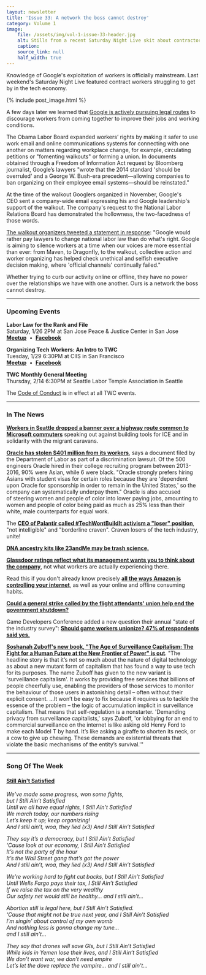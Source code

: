 ```yaml
---
layout: newsletter
title: 'Issue 33: A network the boss cannot destroy'
category: Volume 1
image:
    file: /assets/img/vol-1-issue-33-header.jpg
    alt: Stills from a recent Saturday Night Live skit about contractors at Google
    caption: 
    source_link: null
    half_width: true
---
```


<!-- Content imported from: https://mailchi.mp/68ae1b33597d/tech-workers-coalition-update-1317269?e=dbff030191 -->

Knowledge of Google's exploitation of workers is officially mainstream. Last weekend's Saturday Night Live featured contract workers struggling to get by in the tech economy.

<!--excerpt-->

{% include post_image.html %}
  
A few days later we learned that [Google is actively pursuing legal routes](https://wired.com/story/google-wanted-prohibit-workers-organizing-by-email/) to discourage workers from coming together to improve their jobs and working conditions.  
  
The Obama Labor Board expanded workers’ rights by making it safer to use work email and online communications systems for connecting with one another on matters regarding workplace change, for example, circulating petitions or "fomenting walkouts" or forming a union. In documents obtained through a Freedom of Information Act request by Bloomberg journalist, Google’s lawyers "wrote that the 2014 standard 'should be overruled' and a George W. Bush-era precedent—allowing companies to ban organizing on their employee email systems—should be reinstated."  
  
At the time of the walkout Googlers organized in November, Google's CEO&nbsp;sent a company-wide email expressing his and Google leadership's support of the walkout. The company's request to the National Labor Relations Board has demonstrated the hollowness, the two-facedness of those words.  
  
[The walkout organizers tweeted a statement&nbsp;in response](https://twitter.com/GoogleWalkout/status/1088442622119686144): "Google would rather pay lawyers to change national labor law than do what's right. Google is aiming to silence workers at a time when our voices are more essential than ever: from Maven, to Dragonfly, to the walkout, collective action and worker organizing has helped check unethical and selfish executive decision making, where 'official channels'&nbsp;continually failed."  
  
Whether trying to curb our activity online or offline, they have no power over the relationships we have with one another. Ours is a network the boss cannot destroy.

***

###  Upcoming Events

 **Labor Law for the Rank and File**  
Saturday, 1/26 2PM at San Jose Peace & Justice Center in San Jose  
[**Meetup**](https://www.meetup.com/Tech-Workers-Coalition/events/257992821/)&nbsp; •&nbsp; [**Facebook**](https://www.facebook.com/events/2283804631859318/)  
  
**Organizing Tech Workers: An Intro to TWC**  
Tuesday, 1/29 6:30PM at CIIS in San Francisco  
[**Meetup**](https://www.meetup.com/Tech-Workers-Coalition/events/258075183/)&nbsp; •&nbsp; [**Facebook**](https://www.facebook.com/events/2124506747879864/)  
  
**TWC Monthly General Meeting**  
Thursday, 2/14 6:30PM at Seattle Labor Temple Association in Seattle

The [Code of Conduct](https://techworkerscoalition.org/community-guide/) is in effect at all TWC events.

***

###  In The News

[**Workers in Seattle dropped a banner over a highway route common to Microsoft commuters**](https://twitter.com/techworkersco/status/1088568748980588544) speaking out against building tools for ICE and in solidarity with the migrant caravans.  
  
[**Oracle has stolen $401 million from its workers**](https://www.wired.com/story/feds-also-say-that-oracle-underpaid-women-and-minorities/), says a document filed by the Department of Labor as part of a discrimination lawsuit. Of the 500 engineers Oracle hired in their college recruiting program between 2013-2016, 90% were Asian, while 6 were black. "Oracle strongly prefers hiring Asians with student visas for certain roles because they are 'dependent upon Oracle for sponsorship in order to remain in the United States,'&nbsp;so the company can systematically underpay them."&nbsp;Oracle is also accused of&nbsp;steering women and people of color into lower paying jobs, amounting to women and people of color being paid as much as 25% less than their white, male counterparts for equal work.&nbsp;  
  
The [**CEO of Palantir called #TechWontBuildIt activism a "loser" position**](https://www.cnbc.com/2019/01/23/palantir-ceo-rips-silicon-valley-peers-for-sowing-seeds-of-division.html), "not intelligible" and "borderline craven". Craven losers of the tech industry, unite!&nbsp;  
  
[**DNA ancestry kits like 23andMe may be trash science.**](https://www.cbc.ca/news/technology/dna-ancestry-kits-twins-marketplace-1.4980976)  
  
[**Glassdoor ratings reflect what its management wants you to think about the company**](https://outline.com/y4krPm), not what workers are actually experiencing there.  
  
Read this if you don't already know precisely [**all the ways Amazon is controlling your internet**](https://gizmodo.com/i-tried-to-block-amazon-from-my-life-it-was-impossible-1830565336), as well as your online and offline consuming habits.  
  
[**Could a general strike called by the flight attendants' union help end the government shutdown?**](https://www.popularmechanics.com/flight/airlines/a26009774/government-shutdown-general-strike/)  
  
Game Developers Conference added a new question their annual "state of the industry survey": [**Should game workers unionize? 47% of respondents said yes.**](https://www.engadget.com/2019/01/24/nearly-half-of-game-developers-want-to-unionize/)  
  
[**Soshanah Zuboff's new book, "The Age of Surveillance Capitalism: The Fight for a Human Future at the New Frontier of Power" is out**](https://www.theguardian.com/technology/2019/jan/20/shoshana-zuboff-age-of-surveillance-capitalism-google-facebook).&nbsp;"The headline story is that it’s not so much about the nature of digital technology as about a new mutant form of capitalism that has found a way to use tech for its purposes. The name Zuboff has given to the new variant is 'surveillance capitalism'. It works by providing free services that billions of people cheerfully use, enabling the providers of those services to monitor the behaviour of those users in astonishing detail – often without their explicit consent. ...It won’t be easy to fix because it requires us to tackle the essence of the problem – the logic of accumulation implicit in surveillance capitalism. That means that self-regulation is a nonstarter. 'Demanding privacy from surveillance capitalists,'&nbsp;says Zuboff, 'or lobbying for an end to commercial surveillance on the internet is like asking old Henry Ford to make each Model T by hand. It’s like asking a giraffe to shorten its neck, or a cow to give up chewing. These demands are existential threats that violate the basic mechanisms of the entity’s survival.'"

***

### Song Of The Week

#### [**Still Ain't Satisfied**](https://youtu.be/F8WGSGdbM24)

  
_We’ve made some progress, won some fights,_  
_but I Still Ain’t Satisfied_  
_Until we all have equal rights, I Still Ain’t Satisfied_  
_We march today, our numbers rising_  
_Let’s keep it up; keep organizing!_  
_And I still ain’t, woa, they lied (x3) And I Still Ain’t Satisfied_  

_They say it’s a democracy, but I Still Ain’t Satisfied_  
_‘Cause look at our economy, I Still Ain’t Satisfied_  
_It’s not the party of the hour_  
_It’s the Wall Street gang that’s got the power_  
_And I still ain’t, woa, they lied (x3) And I Still Ain’t Satisfied_  

_We’re working hard to fight cut backs, but I Still Ain’t Satisfied_  
_Until Wells Fargo pays their tax, I Still Ain’t Satisfied_  
_If we raise the tax on the very wealthy_  
_Our safety net would still be healthy... and I still ain’t..._  

_Abortion still is legal here, but I Still Ain’t Satisfied._  
_‘Cause that might not be true next year, and I Still Ain’t Satisfied_  
_I’m singin’ about control of my own womb_  
_And nothing less is gonna change my tune..._  
_and I still ain’t..._  

_They say that drones will save GIs, but I Still Ain’t Satisfied_  
_While kids in Yemen lose their lives, and I Still Ain’t Satisfied_  
_We don’t want war, we don’t need empire_  
_Let’s let the dove replace the vampire... and I still ain’t..._   
